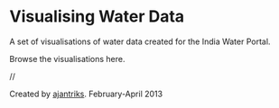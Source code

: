 Visualising Water Data
======================

A set of visualisations of water data created for the India Water Portal.

Browse the visualisations <a html="http://ajantriks.github/iwp/index.html" target="_blank">here</a>.

//

Created by <a href="http://www.ajantriks.net/">ajantriks</a>.
February-April 2013